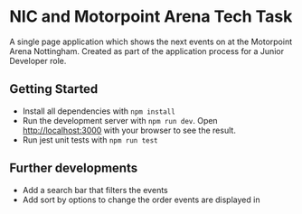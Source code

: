 # NIC and Motorpoint Arena Tech Task
A single page application which shows the next events on at the Motorpoint Arena Nottingham. Created as part of the application process for a Junior Developer role.
## Getting Started

* Install all dependencies with `npm install`
* Run the development server with `npm run dev`. Open [http://localhost:3000](http://localhost:3000) with your browser to see the result.
* Run jest unit tests with `npm run test`

## Further developments
* Add a search bar that filters the events
* Add sort by options to change the order events are displayed in
